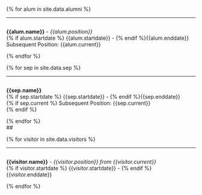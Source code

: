 
###


{% for alum in site.data.alumni %}
<hr>
<div id = "{{alum.name}}" style="padding-top: 60px; margin-top: -60px;">
<p><strong>{{alum.name}}</strong> - <em>{{alum.position}}</em><br>
{% if alum.startdate %} {{alum.startdate}} - {% endif %}{{alum.enddate}} <br>
Subsequent Position: {{alum.current}} </p>
</div>
{% endfor %}

<br>



{% for sep in site.data.sep %}
<hr>
<div id = "{{sep.name}}" style="padding-top: 60px; margin-top: -60px;">
<p><strong>{{sep.name}}</strong><br>
{% if sep.startdate %} {{sep.startdate}} - {% endif %}{{sep.enddate}} <br>
{% if sep.current %}
Subsequent Position: {{sep.current}}<br>
{% endif %}
</p>
</div> {% endfor %}

<br>
##


{% for visitor in site.data.visitors %}
<hr>
<div id = "{{visitor.name}}" style="padding-top: 60px; margin-top: -60px;">
<p><strong>{{visitor.name}}</strong> - <em>{{visitor.position}} from {{visitor.current}}</em><br>
{% if visitor.startdate %} {{visitor.startdate}} - {% endif %}{{visitor.enddate}}
</p>
</div> {% endfor %}
